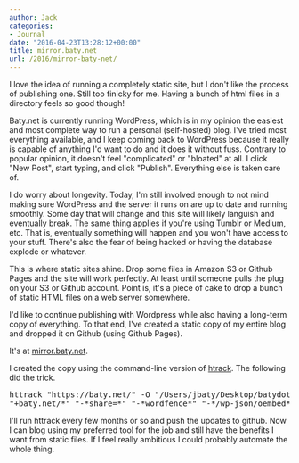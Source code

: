 ```yaml
---
author: Jack
categories:
- Journal
date: "2016-04-23T13:28:12+00:00"
title: mirror.baty.net
url: /2016/mirror-baty-net/
---
```


I love the idea of running a completely static site, but I don't like the process of publishing one. Still too finicky for me. Having a bunch of html files in a directory feels so good though!

Baty.net is currently running WordPress, which is in my opinion the easiest and most complete way to run a personal (self-hosted) blog. I've tried most everything available, and I keep coming back to WordPress because it really is capable of anything I'd want to do and it does it without fuss. Contrary to popular opinion, it doesn't feel "complicated" or "bloated" at all. I click "New Post", start typing, and click "Publish". Everything else is taken care of.

I do worry about longevity. Today, I'm still involved enough to not mind making sure WordPress and the server it runs on are up to date and running smoothly. Some day that will change and this site will likely languish and eventually break. The same thing applies if you're using Tumblr or Medium, etc. That is, eventually something will happen and you won't have access to your stuff. There's also the fear of being hacked or having the database explode or whatever.

This is where static sites shine. Drop some files in Amazon S3 or Github Pages and the site will work perfectly. At least until someone pulls the plug on your S3 or Github account. Point is, it's a piece of cake to drop a bunch of static HTML files on a web server somewhere.

I'd like to continue publishing with Wordpress while also having a long-term copy of everything. To that end, I've created a static copy of my entire blog and dropped it on Github (using Github Pages).

It's at [mirror.baty.net][1].

I created the copy using the command-line version of [htrack][2]. The following did the trick.

<pre class="lang:default decode:true  ">httrack "https://baty.net/" -O "/Users/jbaty/Desktop/batydotnet" \
"+baty.net/*" "-*share=*" "-*wordfence*" "-*/wp-json/oembed*" -v</pre>

I'll run httrack every few months or so and push the updates to github. Now I can blog using my preferred tool for the job and still have the benefits I want from static files. If I feel really ambitious I could probably automate the whole thing.

 [1]: http://mirror.baty.net/
 [2]: http://www.httrack.com